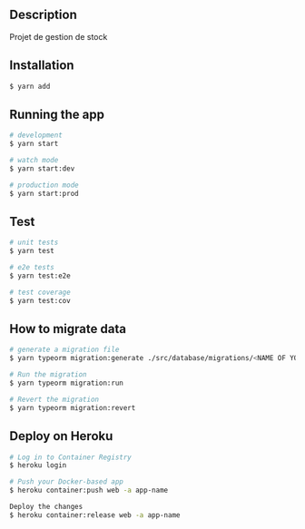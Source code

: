 ## Description

Projet de gestion de stock

## Installation

```bash
$ yarn add
```

## Running the app

```bash
# development
$ yarn start

# watch mode
$ yarn start:dev

# production mode
$ yarn start:prod
```

## Test

```bash
# unit tests
$ yarn test

# e2e tests
$ yarn test:e2e

# test coverage
$ yarn test:cov
```

## How to migrate data

```bash
# generate a migration file
$ yarn typeorm migration:generate ./src/database/migrations/<NAME OF YOU MIGRATION>

# Run the migration
$ yarn typeorm migration:run

# Revert the migration
$ yarn typeorm migration:revert
```

## Deploy on Heroku

```bash
# Log in to Container Registry
$ heroku login

# Push your Docker-based app
$ heroku container:push web -a app-name

Deploy the changes
$ heroku container:release web -a app-name
```
